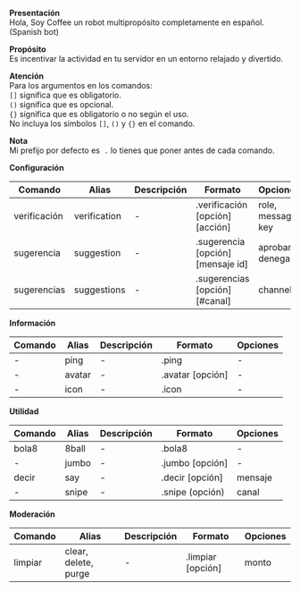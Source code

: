 **Presentación**                                                
 Hola, Soy Coffee un robot multipropósito completamente en español.  (Spanish bot)

**Propósito**                                                      
 Es incentivar la actividad en tu servidor en un entorno relajado y divertido.

**Atención**                                                     
 Para los argumentos en los comandos:                            
 `[]` significa que es obligatorio.                              
 `()` significa que es opcional.                                 
 `{}` significa que es obligatorio o no según el uso.              
 No incluya los símbolos `[]`, `()` y `{}` en el comando.

**Nota**                                                           
 Mi prefijo por defecto es  `.` lo tienes que poner antes de cada comando.

**Configuración**

| Comando | Alias | Descripción | Formato | Opciones |
| - | - | - | - | - |
| verificación | verification | - | .verificación [opción] [acción] | role, message, key |
| sugerencia | suggestion | - | .sugerencia [opción] [mensaje id]  | aprobar, denegar |
| sugerencias | suggestions | - | .sugerencias [opción] [#canal] | channel |

**Información**

| Comando | Alias | Descripción | Formato | Opciones |
| - | - | - | - | - |
| - | ping | - | .ping | - |
| - | avatar | - | .avatar [opción] | - |
| - | icon | - | .icon | - |

**Utilidad**

| Comando | Alias | Descripción | Formato | Opciones |
| - | - | - | - | - |
| bola8 | 8ball | - | .bola8 | - |
| - | jumbo | - | .jumbo [opción] | - |
| decir | say | - | .decir [opción] | mensaje |
| - | snipe | - | .snipe (opción) | canal |

**Moderación**

| Comando | Alias | Descripción | Formato | Opciones |
| - | - | - | - | - |
| limpiar | clear, delete, purge | - | .limpiar [opción] | monto |
